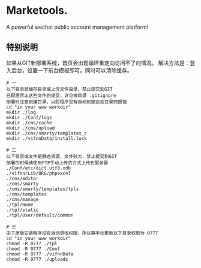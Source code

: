 Marketools.
===============================
A powerful wechat public account management platform!


特别说明
--------------------------------
如果从GIT新部署系统，首页会出现循环重定向访问不了的情况。
解决方法是：登入后台，设置一下前台模板即可。同时可以清除缓存。


```
# 一
以下目录是缓存目录或上传文件目录，禁止提交到GIT
已配置禁止这些文件的提交，详见根目录 .gitignore
部署时注意创建目录，以防程序没有自动创建这些目录而报错
cd "in your www workdir"
mkdir ./log
mkdir ./Conf/logs
mkdir ./cms/cache
mkdir ./cms/upload
mkdir ./cms/smarty/templates_c
mkdir ./vifnnData/install.lock

# 二
以下目录或文件是静态资源，文件较大，禁止提交到GIT
部署的时候请使用FTP手动上传的方式上传到服务器
./Conf/etc/dict.utf8.xdb
./vifnn/Lib/ORG/phpexcel
./cms/editor
./cms/smarty
./cms/smarty/templates/tpls
./cms/templates
./cms/manage
./tpl/Home
./tpl/static
./tpl/User/default/common

# 三
由于原版安装程序没有自动更改权限，所以需手动更新以下目录权限为 0777
cd "in your www workdir"
chmod -R 0777 ./tpl
chmod -R 0777 ./Conf
chmod -R 0777 ./vifnnData
chmod -R 0777 ./uploads
```
